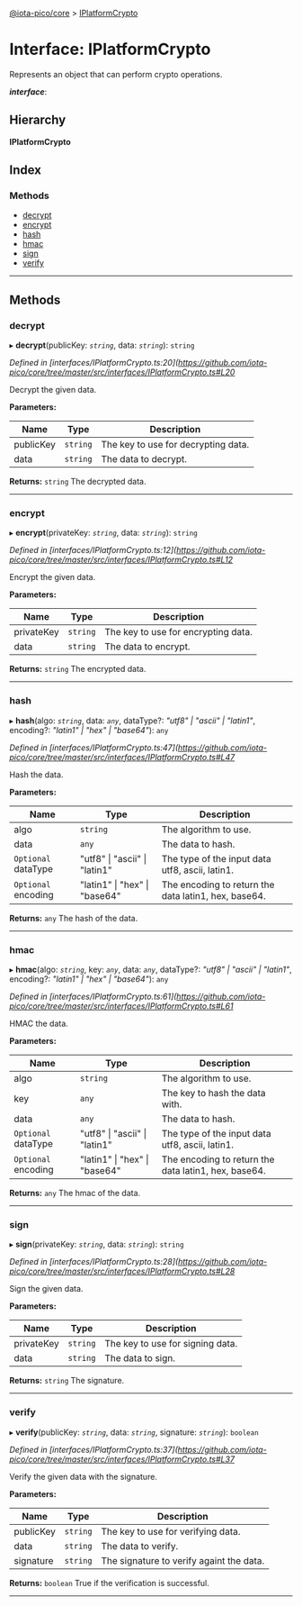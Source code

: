 [@iota-pico/core](../README.md) > [IPlatformCrypto](../interfaces/iplatformcrypto.md)

# Interface: IPlatformCrypto

Represents an object that can perform crypto operations.

*__interface__*: 

## Hierarchy

**IPlatformCrypto**

## Index

### Methods

* [decrypt](iplatformcrypto.md#decrypt)
* [encrypt](iplatformcrypto.md#encrypt)
* [hash](iplatformcrypto.md#hash)
* [hmac](iplatformcrypto.md#hmac)
* [sign](iplatformcrypto.md#sign)
* [verify](iplatformcrypto.md#verify)

---

## Methods

<a id="decrypt"></a>

###  decrypt

▸ **decrypt**(publicKey: *`string`*, data: *`string`*): `string`

*Defined in [interfaces/IPlatformCrypto.ts:20](https://github.com/iota-pico/core/tree/master/src/interfaces/IPlatformCrypto.ts#L20*

Decrypt the given data.

**Parameters:**

| Name | Type | Description |
| ------ | ------ | ------ |
| publicKey | `string` |  The key to use for decrypting data. |
| data | `string` |  The data to decrypt. |

**Returns:** `string`
The decrypted data.

___
<a id="encrypt"></a>

###  encrypt

▸ **encrypt**(privateKey: *`string`*, data: *`string`*): `string`

*Defined in [interfaces/IPlatformCrypto.ts:12](https://github.com/iota-pico/core/tree/master/src/interfaces/IPlatformCrypto.ts#L12*

Encrypt the given data.

**Parameters:**

| Name | Type | Description |
| ------ | ------ | ------ |
| privateKey | `string` |  The key to use for encrypting data. |
| data | `string` |  The data to encrypt. |

**Returns:** `string`
The encrypted data.

___
<a id="hash"></a>

###  hash

▸ **hash**(algo: *`string`*, data: *`any`*, dataType?: *"utf8" \| "ascii" \| "latin1"*, encoding?: *"latin1" \| "hex" \| "base64"*): `any`

*Defined in [interfaces/IPlatformCrypto.ts:47](https://github.com/iota-pico/core/tree/master/src/interfaces/IPlatformCrypto.ts#L47*

Hash the data.

**Parameters:**

| Name | Type | Description |
| ------ | ------ | ------ |
| algo | `string` |  The algorithm to use. |
| data | `any` |  The data to hash. |
| `Optional` dataType | "utf8" \| "ascii" \| "latin1" |  The type of the input data utf8, ascii, latin1. |
| `Optional` encoding | "latin1" \| "hex" \| "base64" |  The encoding to return the data latin1, hex, base64. |

**Returns:** `any`
The hash of the data.

___
<a id="hmac"></a>

###  hmac

▸ **hmac**(algo: *`string`*, key: *`any`*, data: *`any`*, dataType?: *"utf8" \| "ascii" \| "latin1"*, encoding?: *"latin1" \| "hex" \| "base64"*): `any`

*Defined in [interfaces/IPlatformCrypto.ts:61](https://github.com/iota-pico/core/tree/master/src/interfaces/IPlatformCrypto.ts#L61*

HMAC the data.

**Parameters:**

| Name | Type | Description |
| ------ | ------ | ------ |
| algo | `string` |  The algorithm to use. |
| key | `any` |  The key to hash the data with. |
| data | `any` |  The data to hash. |
| `Optional` dataType | "utf8" \| "ascii" \| "latin1" |  The type of the input data utf8, ascii, latin1. |
| `Optional` encoding | "latin1" \| "hex" \| "base64" |  The encoding to return the data latin1, hex, base64. |

**Returns:** `any`
The hmac of the data.

___
<a id="sign"></a>

###  sign

▸ **sign**(privateKey: *`string`*, data: *`string`*): `string`

*Defined in [interfaces/IPlatformCrypto.ts:28](https://github.com/iota-pico/core/tree/master/src/interfaces/IPlatformCrypto.ts#L28*

Sign the given data.

**Parameters:**

| Name | Type | Description |
| ------ | ------ | ------ |
| privateKey | `string` |  The key to use for signing data. |
| data | `string` |  The data to sign. |

**Returns:** `string`
The signature.

___
<a id="verify"></a>

###  verify

▸ **verify**(publicKey: *`string`*, data: *`string`*, signature: *`string`*): `boolean`

*Defined in [interfaces/IPlatformCrypto.ts:37](https://github.com/iota-pico/core/tree/master/src/interfaces/IPlatformCrypto.ts#L37*

Verify the given data with the signature.

**Parameters:**

| Name | Type | Description |
| ------ | ------ | ------ |
| publicKey | `string` |  The key to use for verifying data. |
| data | `string` |  The data to verify. |
| signature | `string` |  The signature to verify againt the data. |

**Returns:** `boolean`
True if the verification is successful.

___


